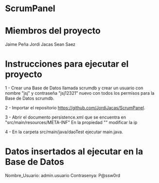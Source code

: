 # ScrumPanel

Miembros del proyecto
===========================================
Jaime Peña
Jordi Jacas
Sean Saez

Instrucciones para ejecutar el proyecto
===========================================

1 - Crear una Base de Datos llamada scrumdb y crear un usuario con nombre "jsj" y contraseña "jsj12321" 
    nuevo con todos los permisos para la Base de Datos scrumdb.

2 - Importar el repositorio https://github.com/JordiJacas/ScrumPanel.

3 - Abrir el documento persistence.xml que se encuentra en "src/main/resources/META-INF"
    En la propiedad 
    "<property name="javax.persistence.jdbc.url" value="jdbc:mysql://<IP>:3306/scrumdb?serverTimezone=UTC" />"
    modificar la ip
    
4 - En la carpeta src/main/java/daoTest ejecutar main.java.


Datos insertados al ejecutar en la Base de Datos
===================================================
Nombre_Usuario: admin.usuario
Contrasenya: P@ssw0rd
